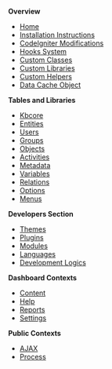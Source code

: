 **Overview**

* [Home](https://github.com/bkader/skeleton/wiki)
* [Installation Instructions](https://github.com/bkader/skeleton/wiki/Installation-Instructions)
* [CodeIgniter Modifications](https://github.com/bkader/skeleton/wiki/CodeIgniter-Modifications)
* [Hooks System](https://github.com/bkader/skeleton/wiki/Hooks-System)
* [Custom Classes](https://github.com/bkader/skeleton/wiki/Custom-Classes)
* [Custom Libraries](https://github.com/bkader/skeleton/wiki/Custom-Libraries)
* [Custom Helpers](https://github.com/bkader/skeleton/wiki/Custom-Helpers)
* [Data Cache Object](https://github.com/bkader/skeleton/wiki/Data-Cache-Object)

**Tables and Libraries**

* [Kbcore](https://github.com/bkader/skeleton/wiki/Kbcore)
* [Entities](https://github.com/bkader/skeleton/wiki/Entities)
* [Users](https://github.com/bkader/skeleton/wiki/Users)
* [Groups](https://github.com/bkader/skeleton/wiki/Groups)
* [Objects](https://github.com/bkader/skeleton/wiki/Objects)
* [Activities](https://github.com/bkader/skeleton/wiki/Activities)
* [Metadata](https://github.com/bkader/skeleton/wiki/Metadata)
* [Variables](https://github.com/bkader/skeleton/wiki/Variables)
* [Relations](https://github.com/bkader/skeleton/wiki/Relations)
* [Options](https://github.com/bkader/skeleton/wiki/Options)
* [Menus](https://github.com/bkader/skeleton/wiki/Menus)

**Developers Section**

* [Themes](https://github.com/bkader/skeleton/wiki/Themes-Development)
* [Plugins](https://github.com/bkader/skeleton/wiki/Plugins-Development)
* [Modules](https://github.com/bkader/skeleton/wiki/Modules-Development)
* [Languages](https://github.com/bkader/skeleton/wiki/Languages)
* [Development Logics](https://github.com/bkader/skeleton/wiki/Development-Logics)

**Dashboard Contexts**
* [Content](https://github.com/bkader/skeleton/wiki/Content-Context)
* [Help](https://github.com/bkader/skeleton/wiki/Help-Context)
* [Reports](https://github.com/bkader/skeleton/wiki/Reports-Context)
* [Settings](https://github.com/bkader/skeleton/wiki/Settings-Context)

**Public Contexts**
* [AJAX](https://github.com/bkader/skeleton/wiki/AJAX-Context)
* [Process](https://github.com/bkader/skeleton/wiki/Process-Context)